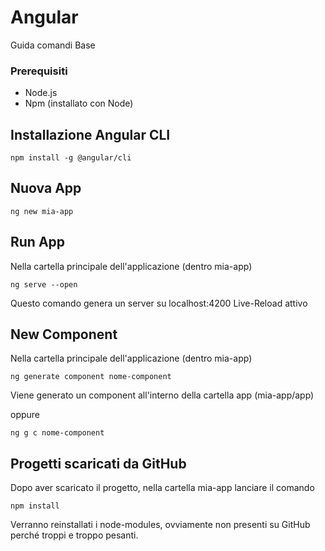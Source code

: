 # Angular
Guida comandi Base
### Prerequisiti
- Node.js
- Npm (installato con Node)

## Installazione Angular CLI
```
npm install -g @angular/cli
```

## Nuova App
```
ng new mia-app
```
## Run App
Nella cartella principale dell'applicazione (dentro mia-app)
```
ng serve --open
```
Questo comando genera un server su localhost:4200
Live-Reload attivo

## New Component
Nella cartella principale dell'applicazione (dentro mia-app)
```
ng generate component nome-component
```
Viene generato un component all'interno della cartella app (mia-app/app)

oppure
```
ng g c nome-component
```

## Progetti scaricati da GitHub
Dopo aver scaricato il progetto, nella cartella mia-app lanciare il comando
```
npm install
```
Verranno reinstallati i node-modules, ovviamente non presenti su GitHub perché troppi e troppo pesanti.